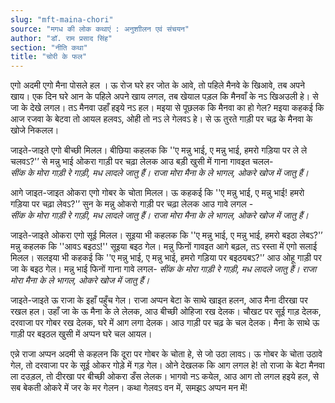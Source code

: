 ```yaml
---
slug: "mft-maina-chori"
source: "मगध की लोक कथाएं : अनुशाीलन एवं संचयन"
author: "डॉ. राम प्रसाद सिंह"
section: "नीति कथा"
title: "चोरी के फल"
---
```

एगो अदमी एगो मैना पोसले हल । ऊ रोज घरे हर जोत के आवे, तो पहिले मैनवे के खिआवे, तब अपने खाय। एक दिन घरे आन के पहिले अपने खाय लगल, तब खेयाल पड़ल कि मैनवाँ के नऽ खिअउली हे। से जा के देखे लगल। तऽ मैनवा उहाँ हइये नऽ हल। मइया से पूछलक कि मैनवा का हो गेल? मइया कहकई कि आज रजवा के बेटवा तो आयल हलवऽ, ओही तो नऽ ले गेलवऽ हे। से ऊ तुरते गाड़ी पर चढ़ के मैनवा के खोजे निकलल। 

जाइते-जाइते एगो बीच्छी मिलल। बीछिया कहलक कि ''ए मन्नु भाई, ए मन्नु भाई, हमरो गड़िया पर ले ले चलवऽ?'’ से मन्नु भाई ओकरा गाड़ी पर चढ़ा लेलक आउ बड़ी खुसी में गाना गावइत चलल-  
*सींक के मोरा गाड़ी रे गाड़ी,* 
*मध लादले जातु हैं।* 
*राजा मोरा मैना के ले भागल,* 
*ओकरे खोज में जातु हैं।* 

आगे जाइत-जाइत ओकरा एगो गोबर के चोता मिलल। ऊ कहकई कि ''ए मन्नु भाई, 
ए मन्नु भाई! हमरो गड़िया पर चढ़ा लेवऽ?'’ सुन के मन्नु ओकरो गाड़ी पर चढ़ा लेलक आउ गावे लगल -  
*सींक के मोरा गाड़ी रे गाड़ी,* 
*मध लादले जातु हैं।* 
*राजा मोरा मैना के ले भागल,* 
*ओकरे खोज में जातु हैं।* 

जाइते-जाइते ओकरा एगो सूई मिलल। सूइया भी कहलक कि ''ए मन्नु भाई, ए मन्नु भाई, हमरो बइठा लेबऽ?'’ मन्नु कहलक कि ''आवऽ बइठऽ!'' सूइया बइठ गेल। मन्नु फिनों गावइत आगे बढ़ल, तऽ रस्ता में एगो सलाई मिलल। सलइया भी कहकई कि ''ए मन्नु भाई, ए मन्नु भाई, हमरो गड़िया पर बइठयबऽ?'’ आउ ओहू गाड़ी पर जा के बइठ गेल। मन्नु भाई फिनों गाना गावे लगल- 
*सींक के मोरा गाड़ी रे गाड़ी,* 
*मध लादले जातु हैं।* 
*राजा मोरा मैना के ले भागल,* 
*ओकरे खोज में जातु हैं।* 

जाइते-जाइते ऊ राजा के इहाँ पहुँच गेल। राजा अप्पन बेटा के साथे खाइत हलन, आउ मैना दीरखा पर रखल हल। उहाँ जा के ऊ मैना के ले लेलक, आउ बीच्छी ओहिजा रख देलक। चौखट पर सूई गाड़ देलक, दरवाजा पर गोबर रख देलक, घरे में आग लगा देलक। आउ गाड़ी पर चढ़ के चल देलक। मैना के साथे ऊ गाड़ी पर बइठल खुसी में अप्पन घरे चल आयल।

एन्ने राजा अप्पन अदमी से कहलन कि दूरा पर गोबर के चोता हे, से जो उठा लावऽ। ऊ गोबर के चोता उठावे गेल, तो दरवाजा पर के सूई ओकर गोड़े में गड़ गेल। ओने देखलक कि आग लगल हे! तो राजा के बेटा मैनवा ला दउड़ल, तो दीरखा पर बीच्छी ओकरा डँस लेलक। भागवो नऽ कयेल, आउ आग तो लगल हइये हल, से सब बेकती ओकरे में जर के मर गेलन। कथा गेलवऽ वन में, समझऽ अप्पन मन में!